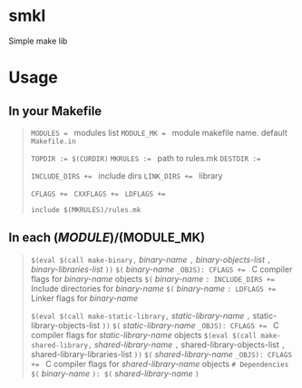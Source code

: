 # smkl

Simple make lib


# Usage

## In your Makefile

> `MODULES = ` modules list
> `MODULE_MK = ` module makefile name. default `Makefile.in`
>
> `TOPDIR := $(CURDIR)`
> `MKRULES := ` path to rules.mk
> `DESTDIR := ` 
> 
> `INCLUDE_DIRS += ` include dirs
> `LINK_DIRS += ` library
> 
> `CFLAGS += `
> `CXXFLAGS += `
> `LDFLAGS += `
> 
> `include $(MKRULES)/rules.mk`

## In each $(MODULE)/$(MODULE_MK)
> 
> `$(eval $(call make-binary,` *binary-name* `,` *binary-objects-list* `,` *binary-libraries-list* `))`
> `$(` *binary-name* `_OBJS): CFLAGS += ` C compiler flags for *binary-name* objects
> `$(` *binary-name* `: INCLUDE_DIRS += ` Include directories for *binary-name*
> `$(` *binary-name* `: LDFLAGS += ` Linker flags for *binary-name*
> 
> `$(eval $(call make-static-library,` *static-library-name* `,` static-library-objects-list `))`
> `$(` *static-library-name* `_OBJS): CFLAGS += ` C compiler flags for *static-library-name* objects
> `$(eval $(call make-shared-library,` *shared-library-name* `,` shared-library-objects-list `,` shared-library-libraries-list `))`
> `$(` *shared-library-name* `_OBJS): CFLAGS += ` C compiler flags for *shared-library-name* objects
> `# Dependencies`
> `$(` *binary-name* `): $(` *shared-library-name* `)`
